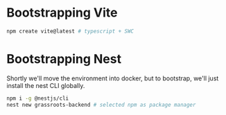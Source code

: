 # Bootstrapping Vite
```sh
npm create vite@latest # typescript + SWC
```

# Bootstrapping Nest
Shortly we'll move the environment into docker, but to bootstrap, we'll just install the nest CLI globally.

```sh
npm i -g @nestjs/cli
nest new grassroots-backend # selected npm as package manager
```